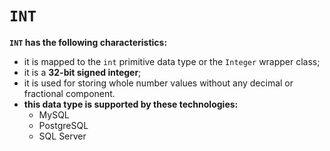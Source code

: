 # `INT`
**`INT` has the following characteristics:**
- it is mapped to the `int` primitive data type or the `Integer` wrapper class;
- it is a **32-bit signed integer**;
- it is used for storing whole number values without any decimal or fractional component.
- **this data type is supported by these technologies:**
    - MySQL
    - PostgreSQL
    - SQL Server
